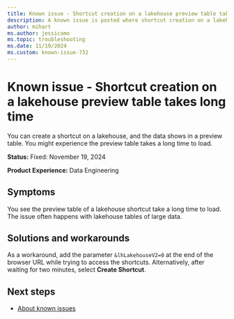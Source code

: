 ```yaml
---
title: Known issue - Shortcut creation on a lakehouse preview table takes long time
description: A known issue is posted where shortcut creation on a lakehouse preview table takes long time.
author: mihart
ms.author: jessicamo
ms.topic: troubleshooting  
ms.date: 11/19/2024
ms.custom: known-issue-732
---
```


# Known issue - Shortcut creation on a lakehouse preview table takes long time

You can create a shortcut on a lakehouse, and the data shows in a preview table. You might experience the preview table takes a long time to load.

**Status:** Fixed: November 19, 2024

**Product Experience:** Data Engineering

## Symptoms

You see the preview table of a lakehouse shortcut take a long time to load. The issue often happens with lakehouse tables of large data.

## Solutions and workarounds

As a workaround, add the parameter `&lhLakehouseV2=0` at the end of the browser URL while trying to access the shortcuts. Alternatively, after waiting for two minutes, select **Create Shortcut**.

## Next steps

- [About known issues](https://support.fabric.microsoft.com/known-issues) 

